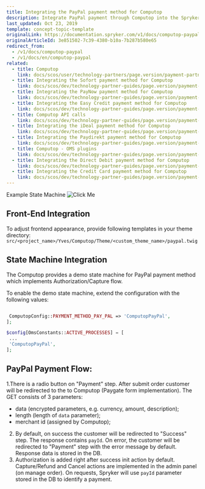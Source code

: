 ```yaml
---
title: Integrating the PayPal payment method for Computop
description: Integrate PayPal payment through Computop into the Spryker-based shop.
last_updated: Oct 23, 2019
template: concept-topic-template
originalLink: https://documentation.spryker.com/v1/docs/computop-paypal
originalArticleId: 3e851502-7c39-4380-b10a-7b287b580e65
redirect_from:
  - /v1/docs/computop-paypal
  - /v1/docs/en/computop-paypal
related:
  - title: Computop
    link: docs/scos/user/technology-partners/page.version/payment-partners/computop.html
  - title: Integrating the Sofort payment method for Computop
    link: docs/scos/dev/technology-partner-guides/page.version/payment-partners/computop/integrating-payment-methods-for-computop/integrating-the-sofort-payment-method-for-computop.html
  - title: Integrating the PayNow payment method for Computop
    link: docs/scos/dev/technology-partner-guides/page.version/payment-partners/computop/integrating-payment-methods-for-computop/integrating-the-paynow-payment-method-for-computop.html
  - title: Integrating the Easy Credit payment method for Computop
    link: docs/scos/dev/technology-partner-guides/page.version/payment-partners/computop/integrating-payment-methods-for-computop/integrating-the-easy-credit-payment-method-for-computop.html
  - title: Computop API calls
    link: docs/scos/dev/technology-partner-guides/page.version/payment-partners/computop/computop-api-calls.html
  - title: Integrating the iDeal payment method for Computop
    link: docs/scos/dev/technology-partner-guides/page.version/payment-partners/computop/integrating-payment-methods-for-computop/integrating-the-ideal-payment-method-for-computop.html
  - title: Integrating the Paydirekt payment method for Computop
    link: docs/scos/dev/technology-partner-guides/page.version/payment-partners/computop/integrating-payment-methods-for-computop/integrating-the-paydirekt-payment-method-for-computop.html
  - title: Computop - OMS plugins
    link: docs/scos/dev/technology-partner-guides/page.version/payment-partners/computop/computop-oms-plugins.html
  - title: Integrating the Direct Debit payment method for Computop
    link: docs/scos/dev/technology-partner-guides/page.version/payment-partners/computop/integrating-payment-methods-for-computop/integrating-the-direct-debit-payment-method-for-computop.html
  - title: Integrating the Сredit Сard payment method for Computop
    link: docs/scos/dev/technology-partner-guides/page.version/payment-partners/computop/integrating-payment-methods-for-computop/integrating-the-credit-card-payment-method-for-computop.html
---
```


Example State Machine
![Click Me](https://spryker.s3.eu-central-1.amazonaws.com/docs/Technology+Partners/Payment+Partners/Computop/computop-paypal-flow-example.png) 

## Front-End Integration
To adjust frontend appearance, provide following templates in your theme directory:
`src/<project_name>/Yves/Computop/Theme/<custom_theme_name>/paypal.twig`

## State Machine Integration
The Computop provides a demo state machine for PayPal payment method which implements Authorization/Capture flow.

To enable the demo state machine, extend the configuration with the following values:

```php

 ComputopConfig::PAYMENT_METHOD_PAY_PAL => 'ComputopPayPal',
];

$config[OmsConstants::ACTIVE_PROCESSES] = [
 ...
 'ComputopPayPal',
];
```

## PayPal Payment Flow:

1.There is a radio button on "Payment" step. After submit order customer will be redirected to the to Computop (Paygate form implementation). The GET consists of 3 parameters:
  - data (encrypted parameters, e.g. currency, amount, description);
  - length (length of `data` parameter);
  - merchant id (assigned by Computop);
2. By default, on success the customer  will be redirected to "Success" step. The response contains `payId`. On error, the customer  will be redirected to "Payment" step with the error message by default. Response data is stored in the DB.
3. Authorization is added  right after success init action by default. Capture/Refund and Cancel actions are implemented in the admin panel (on manage order).  On requests, Spryker will use `payId` parameter stored in the DB to identify a payment.

